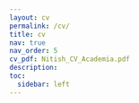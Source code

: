 ```yaml
---
layout: cv
permalink: /cv/
title: cv
nav: true
nav_order: 5
cv_pdf: Nitish_CV_Academia.pdf
description:
toc:
  sidebar: left
---
```

